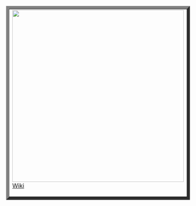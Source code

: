 <table border="8">
<td>
<img src="https://user-images.githubusercontent.com/91060831/160161423-e0587fd9-dc44-448f-b2d9-fded45b123b0.png" width="470" style="float:left;"/> 
  
  [Wiki](https://github.com/alfonsogj14/ProyectoETS/wiki) 

</td>
<td>

#### Integrantes:
  
[Álvaro Hernández Rocío](https://github.com/alvarohdr)

[Alfonso García Jorge](https://github.com/alfonsogj14)   
   
[Ricardo Adrian Medina Gómez](https://github.com/Ramego96)

  </td>
      
 </table>
